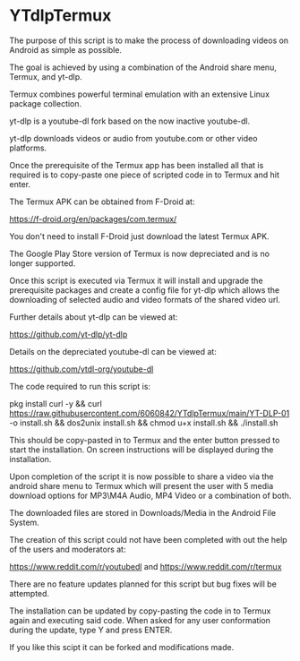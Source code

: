 # YTdlpTermux

The purpose of this script is to make the process of downloading videos on Android as simple as possible.

The goal is achieved by using a combination of the Android share menu, Termux, and yt-dlp.


Termux combines powerful terminal emulation with an extensive Linux package
collection.

yt-dlp is a youtube-dl fork based on the now inactive youtube-dl.

yt-dlp downloads videos or audio from youtube.com or other video platforms.


Once the prerequisite of the Termux app has been installed all that is required is to copy-paste one piece of scripted code in to Termux and hit enter.

The Termux APK can be obtained from F-Droid at:

https://f-droid.org/en/packages/com.termux/

You don't need to install F-Droid just download the latest Termux APK.

The Google Play Store version of Termux is now depreciated and is no longer supported.

Once this script is executed via Termux it will install and upgrade the prerequisite packages and create a config file for yt-dlp which allows the downloading of selected audio and video formats of the shared video url.

Further details about yt-dlp can be viewed at:

https://github.com/yt-dlp/yt-dlp

Details on the depreciated youtube-dl can be viewed at:

https://github.com/ytdl-org/youtube-dl


The code required to run this script is:

pkg install curl -y && curl https://raw.githubusercontent.com/6060842/YTdlpTermux/main/YT-DLP-01 -o install.sh && dos2unix install.sh && chmod u+x install.sh && ./install.sh

This should be copy-pasted in to Termux and the enter button pressed to start the installation. On screen instructions will be displayed during the installation.

Upon completion of the script it is now possible to share a video via the android share menu to Termux which will present the user with 5 media download options for MP3\M4A Audio, MP4 Video or a combination of both.

The downloaded files are stored in Downloads/Media in the Android File System.


The creation of this script could not have been completed with out the help of the users and moderators at:

https://www.reddit.com/r/youtubedl and https://www.reddit.com/r/termux

There are no feature updates planned for this script but bug fixes will be attempted.

The installation can be updated by copy-pasting the code in to Termux again and executing said code.  When asked for any user conformation during the update, type Y and press ENTER.

If you like this scipt it can be forked and modifications made.
